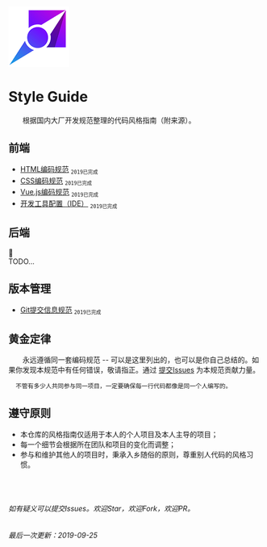 [![Style Guide Logo](/img/logo.png)](https://www.wenyuanblog.com)

# Style Guide
　　根据国内大厂开发规范整理的代码风格指南（附来源）。

## 前端
- [HTML编码规范](/frontend/html-style-guide.md) <sub>`2019`</sub><sub>`已完成`</sub>
- [CSS编码规范](/frontend/css-style-guide.md) <sub>`2019`</sub><sub>`已完成`</sub>
- [Vue.js编码规范](/frontend/vuejs-style-guide.md) <sub>`2019`</sub><sub>`已完成`</sub>
- [开发工具配置（IDE）](/frontend/ide-config-guide.md) <sub>`2019`</sub><sub>`已完成`</sub>


## 后端
:construction_worker: <br/>
TODO...


## 版本管理
- [Git提交信息规范](https://www.wenyuanblog.com/blogs/git-commit-message.html) <sub>`2019`</sub><sub>`已完成`</sub>


## 黄金定律
　　永远遵循同一套编码规范 -- 可以是这里列出的，也可以是你自己总结的。如果你发现本规范中有任何错误，敬请指正。通过 [提交Issues](https://github.com/winyuan/style-guide/issues/new) 为本规范贡献力量。
```bash
  不管有多少人共同参与同一项目，一定要确保每一行代码都像是同一个人编写的。
```

## 遵守原则
* 本仓库的风格指南仅适用于本人的个人项目及本人主导的项目；
* 每一个细节会根据所在团队和项目的变化而调整；
* 参与和维护其他人的项目时，秉承入乡随俗的原则，尊重别人代码的风格习惯。

<br/>
<br/>

###### 如有疑义可以提交Issues。欢迎Star，欢迎Fork，欢迎PR。
###### 最后一次更新：2019-09-25
